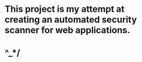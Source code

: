 # This project is my attempt at creating an automated security scanner for web applications. 

# \^_*/
